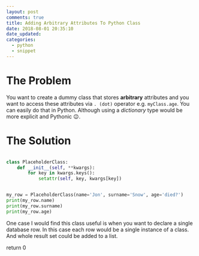 ```yaml
---
layout: post
comments: true
title: Adding Arbitrary Attributes To Python Class
date: 2018-08-01 20:35:10
date_updated:
categories:
  - python
  - snippet
---
```


The Problem
===========

You want to create a dummy class that stores **arbitrary** attributes and you
want to access these attributes via `. (dot)` operator e.g. `myClass.age`.  You
can easily do that in Python.  Although using a _dictionary_ type would be more explicit and
Pythonic 😉.

The Solution
============


```python

class PlaceholderClass:
    def __init__(self, **kwargs):
        for key in kwargs.keys():
            setattr(self, key, kwargs[key])


my_row = PlaceholderClass(name='Jon', surname='Snow', age='died?')
print(my_row.name)
print(my_row.surname)
print(my_row.age)
```


One case I would find this class useful is when you want to declare a single
database row.  In this case each row would be a single instance of a class.  And
whole result set could be added to a list.


return 0
